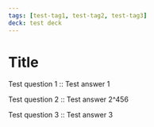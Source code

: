 ```yaml
---
tags: [test-tag1, test-tag2, test-tag3]
deck: test deck
---
```


# Title

Test question 1 :: Test answer 1

Test question 2 :: Test answer 2^456

Test question 3 :: Test answer 3
